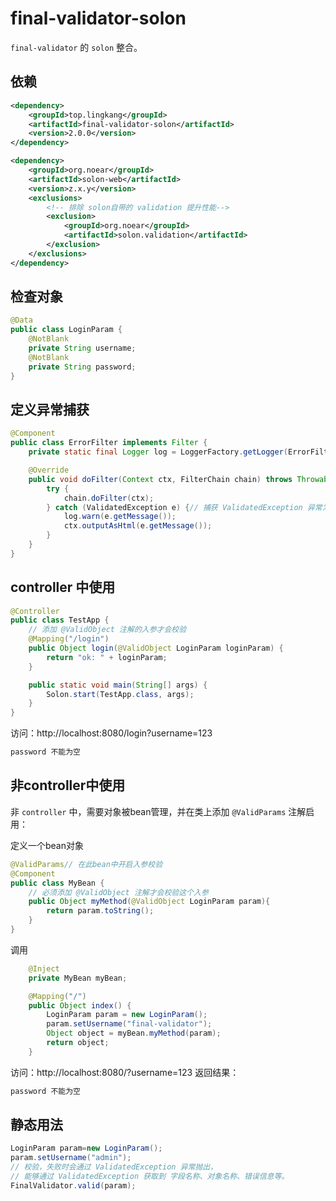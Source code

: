 # final-validator-solon

`final-validator` 的 `solon` 整合。

## 依赖

```xml
<dependency>
    <groupId>top.lingkang</groupId>
    <artifactId>final-validator-solon</artifactId>
    <version>2.0.0</version>
</dependency>

<dependency>
    <groupId>org.noear</groupId>
    <artifactId>solon-web</artifactId>
    <version>z.x.y</version>
    <exclusions>
        <!-- 排除 solon自带的 validation 提升性能-->
        <exclusion>
            <groupId>org.noear</groupId>
            <artifactId>solon.validation</artifactId>
        </exclusion>
    </exclusions>
</dependency>
```

## 检查对象

```java
@Data
public class LoginParam {
    @NotBlank
    private String username;
    @NotBlank
    private String password;
}
```

## 定义异常捕获

```java
@Component
public class ErrorFilter implements Filter {
    private static final Logger log = LoggerFactory.getLogger(ErrorFilter.class);

    @Override
    public void doFilter(Context ctx, FilterChain chain) throws Throwable {
        try {
            chain.doFilter(ctx);
        } catch (ValidatedException e) {// 捕获 ValidatedException 异常为校验异常
            log.warn(e.getMessage());
            ctx.outputAsHtml(e.getMessage());
        }
    }
}
```

## controller 中使用

```java
@Controller
public class TestApp {
    // 添加 @ValidObject 注解的入参才会校验
    @Mapping("/login")
    public Object login(@ValidObject LoginParam loginParam) {
        return "ok: " + loginParam;
    }

    public static void main(String[] args) {
        Solon.start(TestApp.class, args);
    }
}
```

访问：http://localhost:8080/login?username=123
```html
password 不能为空
```

## 非controller中使用

非 `controller` 中，需要对象被bean管理，并在类上添加 `@ValidParams` 注解启用：

定义一个bean对象
```java
@ValidParams// 在此bean中开启入参校验
@Component
public class MyBean {
    // 必须添加 @ValidObject 注解才会校验这个入参
    public Object myMethod(@ValidObject LoginParam param){
        return param.toString();
    }
}
```

调用
```java
    @Inject
    private MyBean myBean;

    @Mapping("/")
    public Object index() {
        LoginParam param = new LoginParam();
        param.setUsername("final-validator");
        Object object = myBean.myMethod(param);
        return object;
    }
```

访问：http://localhost:8080/?username=123
返回结果：
```java
password 不能为空
```

## 静态用法

```java
LoginParam param=new LoginParam();
param.setUsername("admin");
// 校验，失败时会通过 ValidatedException 异常抛出，
// 能够通过 ValidatedException 获取到 字段名称、对象名称、错误信息等。
FinalValidator.valid(param);
```

